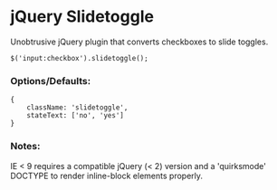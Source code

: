 # jQuery Slidetoggle

Unobtrusive jQuery plugin that converts checkboxes to slide toggles.

    $('input:checkbox').slidetoggle();

### Options/Defaults:
    {
        className: 'slidetoggle',
        stateText: ['no', 'yes']
    }

### Notes:

IE < 9 requires a compatible jQuery (< 2) version and a 'quirksmode' DOCTYPE to render inline-block elements properly.

